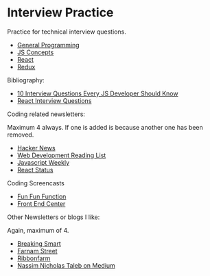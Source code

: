 # Interview Practice

Practice for technical interview questions.

- [General Programming](general_programming.md)
- [JS Concepts](js_concepts.md)
- [React](react.md)
- [Redux](redux.md)

Bibliography:

- [10 Interview Questions Every JS Developer Should Know](https://medium.com/javascript-scene/10-interview-questions-every-javascript-developer-should-know-6fa6bdf5ad95#.y007faw3g)
- [React Interview Questions](https://dev.to/tylermcginnis/react-interview-questions)

Coding related newsletters:

Maximum 4 always. If one is added is because another one has been removed.

- [Hacker News](http://www.hackernewsletter.com/)
- [Web Development Reading List](https://wdrl.info/)
- [Javascript Weekly](http://javascriptweekly.com/)
- [React Status](https://react.statuscode.com/)

Coding Screencasts

- [Fun Fun Function](https://www.youtube.com/channel/UCO1cgjhGzsSYb1rsB4bFe4Q)
- [Front End Center](https://frontend.center/)

Other Newsletters or blogs I like:

Again, maximum of 4.

- [Breaking Smart](https://breakingsmart.com/en/about/)
- [Farnam Street](https://www.farnamstreetblog.com/newsletter/)
- [Ribbonfarm](https://www.ribbonfarm.com/about/)
- [Nassim Nicholas Taleb on Medium](https://medium.com/@nntaleb)
